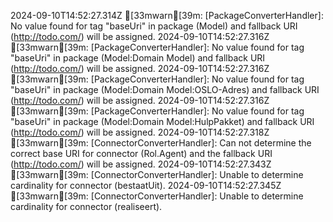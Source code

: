 2024-09-10T14:52:27.314Z [33mwarn[39m: [PackageConverterHandler]: No value found for tag "baseUri" in package (Model) and fallback URI (http://todo.com/) will be assigned.
2024-09-10T14:52:27.316Z [33mwarn[39m: [PackageConverterHandler]: No value found for tag "baseUri" in package (Model:Domain Model) and fallback URI (http://todo.com/) will be assigned.
2024-09-10T14:52:27.316Z [33mwarn[39m: [PackageConverterHandler]: No value found for tag "baseUri" in package (Model:Domain Model:OSLO-Adres) and fallback URI (http://todo.com/) will be assigned.
2024-09-10T14:52:27.316Z [33mwarn[39m: [PackageConverterHandler]: No value found for tag "baseUri" in package (Model:Domain Model:HulpPakket) and fallback URI (http://todo.com/) will be assigned.
2024-09-10T14:52:27.318Z [33mwarn[39m: [ConnectorConverterHandler]: Can not determine the correct base URI for connector (Rol.Agent) and the fallback URI (http://todo.com/) will be assigned.
2024-09-10T14:52:27.343Z [33mwarn[39m: [ConnectorConverterHandler]: Unable to determine cardinality for connector (bestaatUit).
2024-09-10T14:52:27.345Z [33mwarn[39m: [ConnectorConverterHandler]: Unable to determine cardinality for connector (realiseert).
